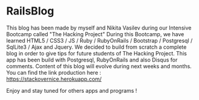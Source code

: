 # RailsBlog
This blog has been made by myself and Nikita Vasilev during our Intensive Bootcamp called "The Hacking Project"
During this Bootcamp, we have learned HTML5 / CSS3 / JS / Ruby / RubyOnRails / Bootstrap / Postgresql / SqlLite3 / Ajax and Jquery.
We decided to build from scratch a complete blog in order to give tips for future students of The Hacking Project.
This app has been build with Postgresql, RubyOnRails and also Disqus for comments.
Content of this blog will evolve during next weeks and months.
You can find the link production here : https://stackovernice.herokuapp.com/

Enjoy and stay tuned for others apps and programs !
